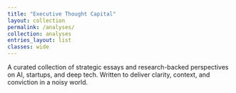 ```yaml
---
title: "Executive Thought Capital"
layout: collection
permalink: /analyses/
collection: analyses
entries_layout: list
classes: wide
---
```


A curated collection of strategic essays and research-backed perspectives on AI, startups, and deep tech. Written to deliver clarity, context, and conviction in a noisy world.
